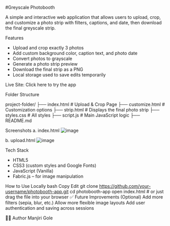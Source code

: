 #Greyscale Photobooth

A simple and interactive web application that allows users to upload, crop, and customize a photo strip with filters, captions, and date, then download the final greyscale strip.

Features
- Upload and crop exactly 3 photos
- Add custom background color, caption text, and photo date
- Convert photos to grayscale
- Generate a photo strip preview
- Download the final strip as a PNG
- Local storage used to save edits temporarily

Live Site: Click here to try the app

Folder Structure

project-folder/
├── index.html         # Upload & Crop Page
├── customize.html     # Customization options
├── strip.html         # Displays the final photo strip
├── styles.css         # All styles
├── script.js          # Main JavaScript logic
├── README.md

Screenshots
a. index.html
![image](https://github.com/user-attachments/assets/0ccfc4da-7c94-452d-9ca5-57030ae42a9a)

b. upload.html
![image](https://github.com/user-attachments/assets/9cc31d7c-f988-4dac-b4ad-a484a45af300)


Tech Stack
- HTML5
- CSS3 (custom styles and Google Fonts)
- JavaScript (Vanilla)
- Fabric.js – for image manipulation

How to Use Locally
bash
Copy
Edit
git clone https://github.com/your-username/photobooth-app.git
cd photobooth-app
open index.html # or just drag the file into your browser
✅ Future Improvements (Optional)
Add more filters (sepia, blur, etc.)
Allow more flexible image layouts
Add user authentication and saving across sessions

👩‍💻 Author
Manjiri Gole
